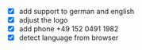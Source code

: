 - [x] add support to german and english
- [x] adjust the logo
- [x] add phone +49 152 0491 1982
- [x] detect language from browser
